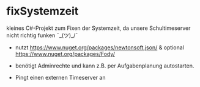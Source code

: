 # fixSystemzeit

kleines C#-Projekt zum Fixen der Systemzeit, da unsere Schultimeserver nicht richtig funken ¯\_(ツ)_/¯

- nutzt https://www.nuget.org/packages/newtonsoft.json/ & optional https://www.nuget.org/packages/Fody/

- benötigt Adminrechte und kann z.B. per Aufgabenplanung autostarten.

- Pingt einen externen Timeserver an
